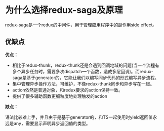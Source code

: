# 为什么选择redux-saga及原理

redux-saga是一个redux的中间件，用于管理应用程序中的副作用side effect。



## 优缺点

**优点：**

- 相比于redux-thunk，redux-thunk还是会遇到回调地域的问题(当一个流程有多个异步任务时，需要多次dispatch一个函数，造成多层回调)。而redux-saga是基于generator的，它能让我们以编写同步代码的形式编写异步流程。
- 集中管理异步操作方法，可维护，不像redux-thunk同步和异步写在一起。
- action依然是普通对象，和redux要求的action保持一致。
- 提供了很多辅助函数更细粒度地处理触发的action

**缺点：**

语法比较难上手，并且由于是基于generator的，和TS一起使用时yield返回值永远是any，需要显示声明异步返回值的类型。

